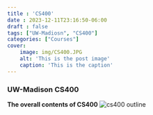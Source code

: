 ```yaml
---
title : 'CS400'
date : 2023-12-11T23:16:50-06:00
draft : false
tags: ["UW-Madiosn", "CS400"]
categories: ["Courses"]
cover: 
    image: img/CS400.JPG
    alt: 'This is the post image'
    caption: 'This is the caption'
---
```


### UW-Madison CS400
**The overall contents of CS400**
![cs400 outline](img/course_outline.jpg)

